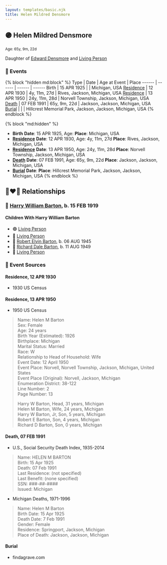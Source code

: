 ```yaml
---
layout: templates/basic.njk
title: Helen Mildred Densmore
---
```

## 🟣 Helen Mildred Densmore
<small>Age: 65y, 9m, 22d</small>

Daughter of [Edward Densmore](/people/7/75117844) and [Living Person](/people/7/7869963)

### 📆 Events

{% block "hidden md:block" %}
Type | Date | Age at Event | Place
------ | ------ | ------ | ------
Birth | 15 APR 1925 |  | Michigan, USA
[Residence](#event-event-0) | 12 APR 1930 | 4y, 11m, 27d | Rives, Jackson, Michigan, USA
[Residence](#event-event-1) | 13 APR 1950 | 24y, 11m, 28d | Norvell Township, Jackson, Michigan, USA
[Death](#event-event-6) | 07 FEB 1991 | 65y, 9m, 22d | Jackson, Jackson, Michigan, USA
[Burial](#event-event-7) |  |  | Hillcrest Memorial Park, Jackson, Jackson, Michigan, USA
{% endblock %}

{% block "md:hidden" %}
- **Birth**
**Date**: 15 APR 1925, Age:
**Place**: Michigan, USA
- **[Residence](#event-event-0)**
**Date**: 12 APR 1930, Age: 4y, 11m, 27d
**Place**: Rives, Jackson, Michigan, USA
- **[Residence](#event-event-1)**
**Date**: 13 APR 1950, Age: 24y, 11m, 28d
**Place**: Norvell Township, Jackson, Michigan, USA
- **[Death](#event-event-6)**
**Date**: 07 FEB 1991, Age: 65y, 9m, 22d
**Place**: Jackson, Jackson, Michigan, USA
- **[Burial](#event-event-7)**
**Date**:
**Place**: Hillcrest Memorial Park, Jackson, Jackson, Michigan, USA
{% endblock %}

## 👩‍❤️‍👨 Relationships

### 🔵 [Harry William Barton](/people/8/83492690), b. 15 FEB 1919

#### Children With Harry William Barton
* 🟣 [Living Person](/people/9/92410091)
* 🔵 [Living Person](/people/4/42360279)
* 🔵 [Robert Elvin Barton](/people/4/48782300), b. 06 AUG 1945
* 🔵 [Richard Dale Barton](/people/8/81394146), b. 11 AUG 1949
* 🔵 [Living Person](/people/7/7769050)
### 📰 Event Sources

#### <a id="event-event-0"></a> Residence, 12 APR 1930
* 1930 US Census

#### <a id="event-event-1"></a> Residence, 13 APR 1950
* 1950 US Census
>   
  > Name: Helen M Barton  
  > Sex: Female  
  > Age: 24 years  
  > Birth Year (Estimated): 1926  
  > Birthplace: Michigan  
  > Marital Status: Married  
  > Race: W  
  > Relationship to Head of Household: Wife  
  > Event Date: 12 April 1950  
  > Event Place: Norvell, Norvell Township, Jackson, Michigan, United States  
  > Event Place (Original): Norvell, Jackson, Michigan  
  > Enumeration District: 38-122  
  > Line Number: 2  
  > Page Number: 13  
  >   
  > Harry W Barton, Head, 31 years, Michigan  
  > Helen M Barton, Wife, 24 years, Michigan  
  > Harry W Barton, Jr, Son, 5 years, Michigan  
  > Robert E Barton, Son, 4 years, Michigan  
  > Richard D Barton, Son, 0 years, Michigan

#### <a id="event-event-6"></a> Death, 07 FEB 1991
* U.S., Social Security Death Index, 1935-2014
>   
  > Name: HELEN M BARTON  
  > Birth: 15 Apr 1925  
  > Death: 07 Feb 1991  
  > Last Residence: (not specified)  
  > Last Benefit: (none specified)  
  > SSN: ###-##-####  
  > Issued: Michigan
* Michigan Deaths, 1971-1996
>   
  > Name:  Helen M Barton  
  > Birth Date: 15 Apr 1925  
  > Death Date: 7 Feb 1991  
  > Gender: Female  
  > Residence: Springport, Jackson, Michigan  
  > Place of Death: Jackson, Jackson, Michigan

#### <a id="event-event-7"></a> Burial
* findagrave.com
